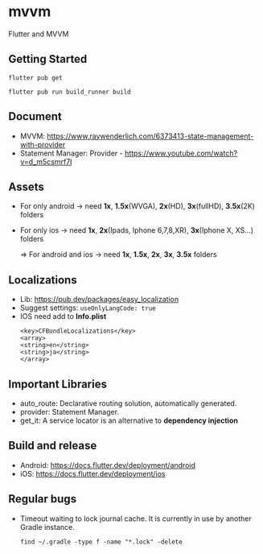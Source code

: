 # mvvm
Flutter and MVVM

## Getting Started
`flutter pub get`

`flutter pub run build_runner build`

## Document
- MVVM: https://www.raywenderlich.com/6373413-state-management-with-provider
- Statement Manager: Provider - https://www.youtube.com/watch?v=d_m5csmrf7I

## Assets
- For only android -> need **1x**, **1.5x**(WVGA), **2x**(HD), **3x**(fullHD), **3.5x**(2K) folders
- For only ios -> need **1x**, **2x**(Ipads, Iphone 6,7,8,XR), **3x**(Iphone X, XS...) folders

  => For android and ios -> need **1x**, **1.5x**, **2x**, **3x**, **3.5x** folders

## Localizations
- Lib: https://pub.dev/packages/easy_localization
- Suggest settings: `useOnlyLangCode: true`
- IOS need add to **Info.plist**
  ```
  <key>CFBundleLocalizations</key>
  <array>
  <string>en</string>
  <string>ja</string>
  </array>
## Important Libraries
- auto_route: Declarative routing solution, automatically generated.
- provider: Statement Manager.
- get_it: A service locator is an alternative to **dependency injection**

## Build and release
- Android: https://docs.flutter.dev/deployment/android
- iOS: https://docs.flutter.dev/deployment/ios

## Regular bugs
- Timeout waiting to lock journal cache. It is currently in use by another Gradle instance.

  `find ~/.gradle -type f -name "*.lock" -delete`
